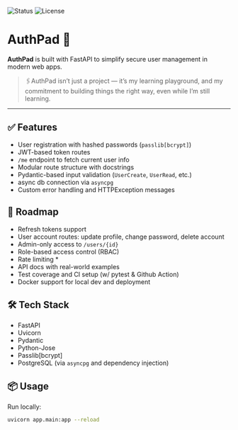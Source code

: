 ![Status](https://img.shields.io/badge/Status-In_Progress-F57C00?style=flat-square&logo=todoist&logoColor=white)
![License](https://img.shields.io/badge/License-MIT-2196F3?style=flat-square&logo=open-source-initiative&logoColor=white)


# AuthPad 🔐

**AuthPad** is built with FastAPI to simplify secure user management in modern web apps.

> 🖇️AuthPad isn’t just a project — it’s my learning playground, and my commitment to building things the right way, even while I’m still learning.

---

## ✅ Features
- User registration with hashed passwords (`passlib[bcrypt]`)
- JWT-based token routes
- `/me` endpoint to fetch current user info
- Modular route structure with docstrings
- Pydantic-based input validation (`UserCreate`, `UserRead`, etc.)
- async db connection via `asyncpg`
- Custom error handling and HTTPException messages


## 🚧 Roadmap
- Refresh tokens support
- User account routes: update profile, change password, delete account
- Admin-only access to `/users/{id}`
- Role-based access control (RBAC)
- Rate limiting *
- API docs with real-world examples
- Test coverage and CI setup (w/ pytest & Github Action)
- Docker support for local dev and deployment


## 🛠️ Tech Stack
- FastAPI
- Uvicorn
- Pydantic
- Python-Jose
- Passlib[bcrypt]
- PostgreSQL (via `asyncpg` and dependency injection)


## 📦 Usage
Run locally:
```bash
uvicorn app.main:app --reload